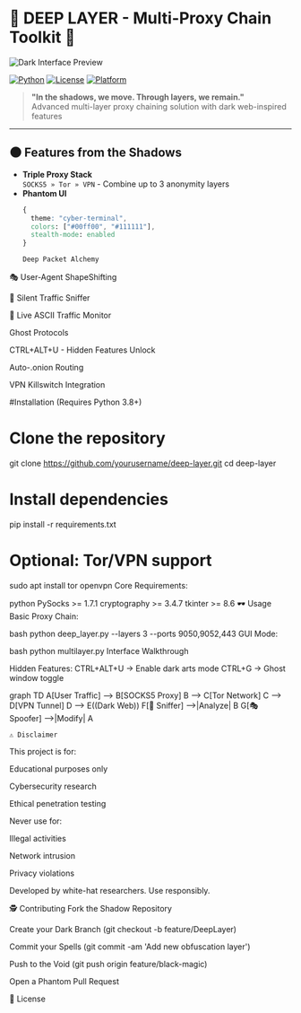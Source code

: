 # 🔮 DEEP LAYER - Multi-Proxy Chain Toolkit 🔗

![Dark Interface Preview](https://via.placeholder.com/800x600/111111/00ff00?text=▌DEEP+LAYER+v1.0\n[+]SOCKS5:127.0.0.1:9050\n[+]Tor:onion:9051\n[+]VPN:192.168.1.100:443)

[![Python](https://img.shields.io/badge/Python-3.8%2B-black?style=flat&logo=python&logoColor=green)](https://www.python.org/)
[![License](https://img.shields.io/badge/License-Hacker's_Code-black?style=flat&logo=heart&logoColor=red)](LICENSE)
[![Platform](https://img.shields.io/badge/OS-Linux%20|%20Windows%20|%20macOS-black?style=flat&logo=linux&logoColor=white)]()

> **"In the shadows, we move. Through layers, we remain."**  
> Advanced multi-layer proxy chaining solution with dark web-inspired features

---

## 🌑 Features from the Shadows

- **Triple Proxy Stack**  
  `SOCKS5 » Tor » VPN` - Combine up to 3 anonymity layers
- **Phantom UI**  
  ```css
  { 
    theme: "cyber-terminal", 
    colors: ["#00ff00", "#111111"], 
    stealth-mode: enabled 
  }

  Deep Packet Alchemy

🎭 User-Agent ShapeShifting

📡 Silent Traffic Sniffer

🔄 Live ASCII Traffic Monitor

Ghost Protocols

CTRL+ALT+U - Hidden Features Unlock

Auto-.onion Routing

VPN Killswitch Integration

#Installation (Requires Python 3.8+)
# Clone the repository
git clone https://github.com/yourusername/deep-layer.git
cd deep-layer

# Install dependencies
pip install -r requirements.txt

# Optional: Tor/VPN support
sudo apt install tor openvpn
Core Requirements:

python
PySocks >= 1.7.1
cryptography >= 3.4.7
tkinter >= 8.6
🕶 Usage
Basic Proxy Chain:

bash
python deep_layer.py --layers 3 --ports 9050,9052,443
GUI Mode:

bash
python multilayer.py
Interface Walkthrough

Hidden Features:
CTRL+ALT+U → Enable dark arts mode
CTRL+G → Ghost window toggle

graph TD
    A[User Traffic] --> B[SOCKS5 Proxy]
    B --> C[Tor Network]
    C --> D[VPN Tunnel]
    D --> E((Dark Web))
    F[📡 Sniffer] -->|Analyze| B
    G[🎭 Spoofer] -->|Modify| A


    ⚠️ Disclaimer
This project is for:

Educational purposes only

Cybersecurity research

Ethical penetration testing

Never use for:

Illegal activities

Network intrusion

Privacy violations

Developed by white-hat researchers. Use responsibly.

🕵️ Contributing
Fork the Shadow Repository

Create your Dark Branch (git checkout -b feature/DeepLayer)

Commit your Spells (git commit -am 'Add new obfuscation layer')

Push to the Void (git push origin feature/black-magic)

Open a Phantom Pull Request

🔐 License





